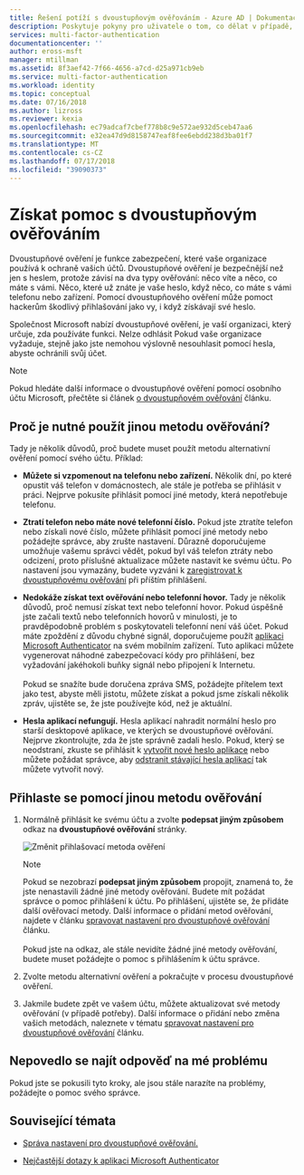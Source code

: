 ```yaml
---
title: Řešení potíží s dvoustupňovým ověřováním - Azure AD | Dokumentace Microsoftu
description: Poskytuje pokyny pro uživatele o tom, co dělat v případě, že narazíte na problém s Azure Multi-Factor Authentication a dvoustupňové ověřování.
services: multi-factor-authentication
documentationcenter: ''
author: eross-msft
manager: mtillman
ms.assetid: 8f3aef42-7f66-4656-a7cd-d25a971cb9eb
ms.service: multi-factor-authentication
ms.workload: identity
ms.topic: conceptual
ms.date: 07/16/2018
ms.author: lizross
ms.reviewer: kexia
ms.openlocfilehash: ec79adcaf7cbef778b8c9e572ae932d5ceb47aa6
ms.sourcegitcommit: e32ea47d9d8158747eaf8fee6ebdd238d3ba01f7
ms.translationtype: MT
ms.contentlocale: cs-CZ
ms.lasthandoff: 07/17/2018
ms.locfileid: "39090373"
---
```

# <a name="get-help-with-two-step-verification"></a>Získat pomoc s dvoustupňovým ověřováním

Dvoustupňové ověření je funkce zabezpečení, které vaše organizace používá k ochraně vašich účtů. Dvoustupňové ověření je bezpečnější než jen s heslem, protože závisí na dva typy ověřování: něco víte a něco, co máte s vámi. Něco, které už znáte je vaše heslo, když něco, co máte s vámi telefonu nebo zařízení. Pomocí dvoustupňového ověření může pomoct hackerům škodlivý přihlašování jako vy, i když získávají své heslo.

Společnost Microsoft nabízí dvoustupňové ověření, je vaší organizaci, který určuje, zda používáte funkci. Nelze odhlásit Pokud vaše organizace vyžaduje, stejně jako jste nemohou výslovně nesouhlasit pomocí hesla, abyste ochránili svůj účet.

>[!Note]
>Pokud hledáte další informace o dvoustupňové ověření pomocí osobního účtu Microsoft, přečtěte si článek [o dvoustupňovém ověřování](https://support.microsoft.com/help/12408/microsoft-account-about-two-step-verification) článku.

## <a name="why-do-i-need-to-use-another-verification-method"></a>Proč je nutné použít jinou metodu ověřování?

Tady je několik důvodů, proč budete muset použít metodu alternativní ověření pomocí svého účtu. Příklad:

- **Můžete si vzpomenout na telefonu nebo zařízení.** Několik dní, po které opustit váš telefon v domácnostech, ale stále je potřeba se přihlásit v práci. Nejprve pokusíte přihlásit pomocí jiné metody, která nepotřebuje telefonu.

- **Ztratí telefon nebo máte nové telefonní číslo.** Pokud jste ztratíte telefon nebo získali nové číslo, můžete přihlásit pomocí jiné metody nebo požádejte správce, aby zrušte nastavení. Důrazně doporučujeme umožňuje vašemu správci vědět, pokud byl váš telefon ztráty nebo odcizení, proto příslušné aktualizace můžete nastavit ke svému účtu. Po nastavení jsou vymazány, budete vyzváni k [zaregistrovat k dvoustupňovému ověřování](multi-factor-authentication-end-user-first-time.md) při příštím přihlášení.

- **Nedokáže získat text ověřování nebo telefonní hovor.** Tady je několik důvodů, proč nemusí získat text nebo telefonní hovor. Pokud úspěšně jste začali textů nebo telefonních hovorů v minulosti, je to pravděpodobně problém s poskytovateli telefonní není váš účet. Pokud máte zpoždění z důvodu chybné signál, doporučujeme použít [aplikaci Microsoft Authenticator](microsoft-authenticator-app-how-to.md) na svém mobilním zařízení. Tuto aplikaci můžete vygenerovat náhodné zabezpečovací kódy pro přihlášení, bez vyžadování jakéhokoli buňky signál nebo připojení k Internetu.<br><br>Pokud se snažíte bude doručena zpráva SMS, požádejte přítelem text jako test, abyste měli jistotu, můžete získat a pokud jsme získali několik zpráv, ujistěte se, že jste používejte kód, než je aktuální.

- **Hesla aplikací nefungují.** Hesla aplikací nahradit normální heslo pro starší desktopové aplikace, ve kterých se dvoustupňové ověřování. Nejprve zkontrolujte, zda že jste správně zadali heslo. Pokud, který se neodstraní, zkuste se přihlásit k [vytvořit nové heslo aplikace](multi-factor-authentication-end-user-app-passwords.md) nebo můžete požádat správce, aby [odstranit stávající hesla aplikací](../authentication/howto-mfa-userdevicesettings.md) tak můžete vytvořit nový.

## <a name="sign-in-using-another-verification-method"></a>Přihlaste se pomocí jinou metodu ověřování

1. Normálně přihlásit ke svému účtu a zvolte **podepsat jiným způsobem** odkaz na **dvoustupňové ověřování** stránky.

    ![Změnit přihlašovací metoda ověření](./media/multi-factor-authentication-end-user-troubleshoot/two-factor-auth-signin-another-way.png)

    >[!Note]
    >Pokud se nezobrazí **podepsat jiným způsobem** propojit, znamená to, že jste nenastavili žádné jiné metody ověřování. Budete mít požádat správce o pomoc přihlášení k účtu. Po přihlášení, ujistěte se, že přidáte další ověřovací metody. Další informace o přidání metod ověřování, najdete v článku [spravovat nastavení pro dvoustupňové ověřování](multi-factor-authentication-end-user-manage-settings.md) článku.<br><br>Pokud jste na odkaz, ale stále nevidíte žádné jiné metody ověřování, budete muset požádejte o pomoc s přihlášením k účtu správce.

2. Zvolte metodu alternativní ověření a pokračujte v procesu dvoustupňové ověření.

3. Jakmile budete zpět ve vašem účtu, můžete aktualizovat své metody ověřování (v případě potřeby). Další informace o přidání nebo změna vašich metodách, naleznete v tématu [spravovat nastavení pro dvoustupňové ověřování](multi-factor-authentication-end-user-manage-settings.md) článku.

## <a name="i-didnt-find-an-answer-to-my-problem"></a>Nepovedlo se najít odpověď na mé problému

Pokud jste se pokusili tyto kroky, ale jsou stále narazíte na problémy, požádejte o pomoc svého správce.

## <a name="related-topics"></a>Související témata

* [Správa nastavení pro dvoustupňové ověřování.](multi-factor-authentication-end-user-manage-settings.md)

* [Nejčastější dotazy k aplikaci Microsoft Authenticator](microsoft-authenticator-app-faq.md)
